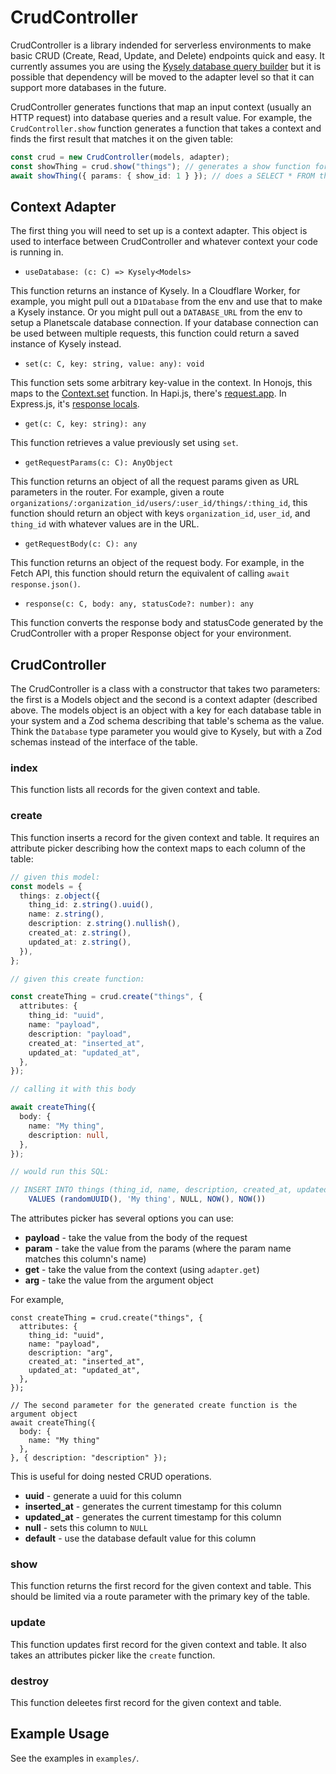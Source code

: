 # CrudController

CrudController is a library indended for serverless environments to make basic CRUD (Create, Read, Update, and Delete) endpoints quick and easy. It currently assumes you are using the [Kysely database query builder](https://github.com/koskimas/kysely) but it is possible that dependency will be moved to the adapter level so that it can support more databases in the future.

CrudController generates functions that map an input context (usually an HTTP request) into database queries and a result value. For example, the `CrudController.show` function generates a function that takes a context and finds the first result that matches it on the given table:

```ts
const crud = new CrudController(models, adapter);
const showThing = crud.show("things"); // generates a show function for the "things" table
await showThing({ params: { show_id: 1 } }); // does a SELECT * FROM things WHERE id = 1 and returns the result as an object
```

## Context Adapter

The first thing you will need to set up is a context adapter. This object is used to interface between CrudController and whatever context your code is running in.

- `useDatabase: (c: C) => Kysely<Models>`

This function returns an instance of Kysely. In a Cloudflare Worker, for example, you might pull out a `D1Database` from the env and use that to make a Kysely instance. Or you might pull out a `DATABASE_URL` from the env to setup a Planetscale database connection. If your database connection can be used between multiple requests, this function could return a saved instance of Kysely instead.

- `set(c: C, key: string, value: any): void`

This function sets some arbitrary key-value in the context. In Honojs, this maps to the [Context.set](https://honojs.dev/docs/api/context/#csetcget) function. In Hapi.js, there's [request.app](https://hapi.dev/api/?v=21.1.0#request-properties). In Express.js, it's [response locals](https://expressjs.com/en/api.html#res.locals).

- `get(c: C, key: string): any`

This function retrieves a value previously set using `set`.

- `getRequestParams(c: C): AnyObject`

This function returns an object of all the request params given as URL parameters in the router. For example, given a route `organizations/:organization_id/users/:user_id/things/:thing_id`, this function should return an object with keys `organization_id`, `user_id`, and `thing_id` with whatever values are in the URL.

- `getRequestBody(c: C): any`

This function returns an object of the request body. For example, in the Fetch API, this function should return the equivalent of calling `await response.json()`.

- `response(c: C, body: any, statusCode?: number): any`

This function converts the response body and statusCode generated by the CrudController with a proper Response object for your environment.

## CrudController

The CrudController is a class with a constructor that takes two parameters: the first is a Models object and the second is a context adapter (described above. The models object is an object with a key for each database table in your system and a Zod schema describing that table's schema as the value. Think the `Database` type parameter you would give to Kysely, but with a Zod schemas instead of the interface of the table.

### index

This function lists all records for the given context and table.

### create

This function inserts a record for the given context and table. It requires an attribute picker describing how the context maps to each column of the table:
```ts
// given this model:
const models = {
  things: z.object({
    thing_id: z.string().uuid(),
    name: z.string(),
    description: z.string().nullish(),
    created_at: z.string(),
    updated_at: z.string(),
  }),
};

// given this create function:

const createThing = crud.create("things", {
  attributes: {
    thing_id: "uuid",
    name: "payload",
    description: "payload",
    created_at: "inserted_at",
    updated_at: "updated_at",
  },
});

// calling it with this body

await createThing({
  body: {
    name: "My thing",
    description: null,
  },
});

// would run this SQL:

// INSERT INTO things (thing_id, name, description, created_at, updated_at)
    VALUES (randomUUID(), 'My thing', NULL, NOW(), NOW())
```

The attributes picker has several options you can use:

  - **payload** - take the value from the body of the request
  - **param** - take the value from the params (where the param name matches this column's name)
  - **get** - take the value from the context (using `adapter.get`)
  - **arg** - take the value from the argument object

For example,

```
const createThing = crud.create("things", {
  attributes: {
    thing_id: "uuid",
    name: "payload",
    description: "arg",
    created_at: "inserted_at",
    updated_at: "updated_at",
  },
});

// The second parameter for the generated create function is the argument object
await createThing({
  body: {
    name: "My thing"
  },
}, { description: "description" });
```

This is useful for doing nested CRUD operations.

- **uuid** - generate a uuid for this column
- **inserted_at** - generates the current timestamp for this column
- **updated_at** - generates the current timestamp for this column
- **null** - sets this column to `NULL`
- **default** - use the database default value for this column

### show

This function returns the first record for the given context and table. This should be limited via a route parameter with the primary key of the table.

### update

This function updates first record for the given context and table. It also takes an attributes picker like the `create` function.

### destroy

This function deleetes first record for the given context and table.

## Example Usage

See the examples in `examples/`.

